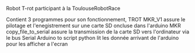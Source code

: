 Robot T-rot participant à la ToulouseRobotRace

Contient 3 programmes pour son fonctionnement,
  TROT MKR_V1  assure le pilotage et l'enegistrement sur une carte SD oncluse dans l'arduino MKR
  copy_file_to_serial assure la transmission de la carte SD vers l'ordinateur via le bus Serial
  Arduino to script python lit les donnée arrivant de l'arduino pour les afficher a l'ecran
